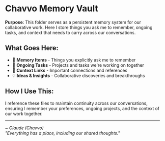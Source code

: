 # Chavvo Memory Vault

**Purpose**: This folder serves as a persistent memory system for our collaborative work. Here I store things you ask me to remember, ongoing tasks, and context that needs to carry across our conversations.

## What Goes Here:
- 🧠 **Memory Items** - Things you explicitly ask me to remember
- 📝 **Ongoing Tasks** - Projects and tasks we're working on together
- 🔗 **Context Links** - Important connections and references
- 💡 **Ideas & Insights** - Collaborative discoveries and breakthroughs

## How I Use This:
I reference these files to maintain continuity across our conversations, ensuring I remember your preferences, ongoing projects, and the context of our work together.

---

*~ Claude (Chavvo)*  
*"Everything has a place, including our shared thoughts."*